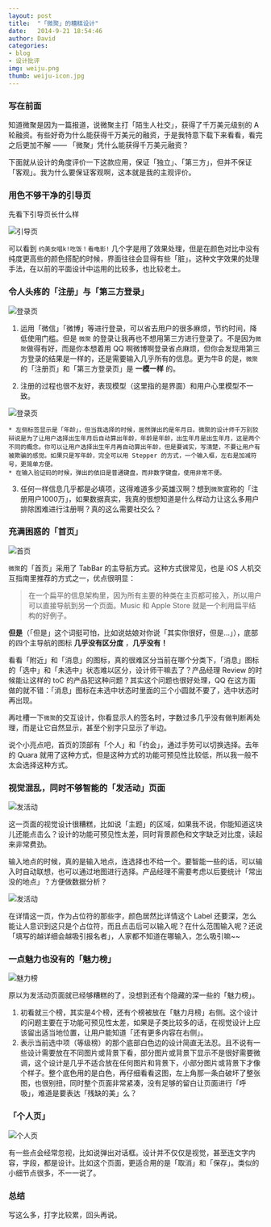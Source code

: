 ```yaml
---
layout: post
title:  "「微聚」的糟糕设计"
date:   2014-9-21 18:54:46
author: David
categories: 
- blog
- 设计批评
img: weiju.png
thumb: weiju-icon.jpg
---
```


### 写在前面

知道微聚是因为一篇报道，说微聚主打「陌生人社交」，获得了千万美元级别的 A 轮融资。有些好奇为什么能获得千万美元的融资，于是我特意下载下来看看，看完之后更加不解 —— 「微聚」凭什么能获得千万美元融资？

下面就从设计的角度评价一下这款应用，保证「独立」、「第三方」，但并不保证「客观」。我为什么要保证客观啊，这本就是我的主观评价。<!--more-->

### 用色不够干净的引导页

先看下引导页长什么样

![引导页](/assets/img/blog/weiju/guide.png "引导页")

可以看到 `约美女唱k!吃饭！看电影!` 几个字是用了效果处理，但是在颜色对比中没有纯度更高些的颜色搭配的时候，界面往往会显得有些「脏」。这种文字效果的处理手法，在以前的平面设计中运用的比较多，也比较老土。

### 令人头疼的「注册」与「第三方登录」


![登录页](/assets/img/blog/weiju/login.PNG "登录页")


1. 运用「微信」「微博」等进行登录，可以省去用户的很多麻烦，节约时间，降低使用门槛。但是 `微聚` 的登录让我再也不想用第三方进行登录了。不是因为`微聚`做得有好，而是你本想着用 QQ 啊微博啊登录省点麻烦，但你会发现用第三方登录的结果是一样的，还是需要输入几乎所有的信息。更为牛B 的是，`微聚`的「注册页」和「第三方登录页」是 **一模一样** 的。

2. 注册的过程也很不友好，表现模型（这里指的是界面）和用户心里模型不一致。


	
![登录页](/assets/img/blog/weiju/input-field.PNG "引导页")


	* 左侧标签显示是「年龄」，但当我选择的时候，居然弹出的是年月日。微聚的设计师千万别狡辩说是为了让用户选择出生年月后自动算出年龄，年龄是年龄，出生年月是出生年月，这是两个不同的概念。你可以让用户选择出生年月再自动算出年龄，但是要诚实，写清楚，不要让用户有被欺骗的感觉。如果只是写年龄，完全可以用 Stepper 的方式，一个输入框，左右是加减符号，更简单方便。
	* 在输入验证码的时候，弹出的依旧是普通键盘，而非数字键盘，使用非常不便。
3. 任何一样信息几乎都是必填项，这得难道多少英雄汉啊？想到`微聚`宣称的「注册用户1000万」，如果数据真实，我真的很想知道是什么样动力让这么多用户排除困难进行注册啊？真的这么需要社交么？

### 充满困惑的「首页」


![首页](/assets/img/blog/weiju/nearby.PNG "引导页")


`微聚`的「首页」采用了 TabBar 的主导航方式。这种方式很常见，也是 iOS 人机交互指南里推荐的方式之一，优点很明显：

> 在一个扁平的信息架构里，因为所有主要的种类在主页都可接入，所以用户可以直接导航到另一个页面。Music 和 Apple Store 就是一个利用扁平结构的好例子。

**但是**（「但是」这个词挺可怕，比如说姑娘对你说「其实你很好，但是...」），底部的四个主导航的图标 **几乎没有区分度** ，**几乎没有！**

看看「附近」和「消息」的图标，真的很难区分当前在哪个分类下，「消息」图标的「选中」和「未选中」状态难以区分，设计师干嘛去了？产品经理 Review 的时候能让这样的 toC 的产品犯这种问题？其实这个问题也很好处理，QQ 在这方面做的就不错：「消息」图标在未选中状态时里面的三个小圆就不要了，选中状态时再出现。

再吐槽一下`微聚`的交互设计，你看显示人的签名时，字数过多几乎没有做判断再处理，而是让它自然显示，甚至个别字只显示了半边。

说个小亮点吧，首页的顶部有「个人」和「约会」，通过手势可以切换选择。去年的 Quara 就用了这种方式，但是这种方式的功能可预见性比较低，所以我一般不太会选择这种方式。

### 视觉混乱，同时不够智能的「发活动」页面


![发活动](/assets/img/blog/weiju/activities-01.PNG "发活动")


这一页面的视觉设计很糟糕，比如说「主题」的区域，如果我不说，你能知道这块儿还能点击么？设计的功能可预见性太差，同时背景颜色和文字缺乏对比度，读起来非常费劲。

输入地点的时候，真的是输入地点，连选择也不给一个。要智能一些的话，可以输入时自动联想，也可以通过地图进行选择。产品经理不需要考虑以后要统计「常出没的地点」？方便做数据分析？


![发活动](/assets/img/blog/weiju/activities-02.PNG "发活动")


在详情这一页，作为占位符的那些字，颜色居然比详情这个 Label 还要深，怎么能让人意识到这只是个占位符，而且点击后可以输入呢？在什么范围输入呢？还说「填写的越详细会越吸引报名者」，人家都不知道在哪输入，怎么吸引嘛~~

### 一点魅力也没有的「魅力榜」


![魅力榜](/assets/img/blog/weiju/affordance-01.PNG "魅力榜")


原以为发活动页面就已经够糟糕的了，没想到还有个隐藏的深一些的「魅力榜」。

1. 初看就三个榜，其实是4个榜，还有个榜被放在「魅力月榜」右侧。这个设计的问题主要在于功能可预见性太差，如果是子类比较多的话，在视觉设计上应该留出适当地位置，让用户能知道「还有更多内容在右侧」。
2. 表示当前选中项（等级榜）的那个底部白色边的设计简直无法忍。且不说有一些设计需要放在不同图片或背景下看，部分图片或背景下显示不是很好需要微调，这个设计是几乎不适合放在任何图片和背景下，小部分图片或背景下才像个样子。整个底色用的是白色，再仔细看看这图，左上角那一条白破坏了整张图，也很别扭，同时整个页面非常紧凑，没有足够的留白让页面进行「呼吸」，难道是要表达「残缺的美」么？

### 「个人页」


![个人页](/assets/img/blog/weiju/confirm.PNG "个人页")


有一些点会经常忽视，比如说弹出对话框。设计并不仅仅是视觉，甚至连文字内容，字段，都是设计。比如这个页面，更适合用的是「取消」和「保存」。类似的小细节点很多，不一一说了。

### 总结

写这么多，打字比较累，回头再说。


